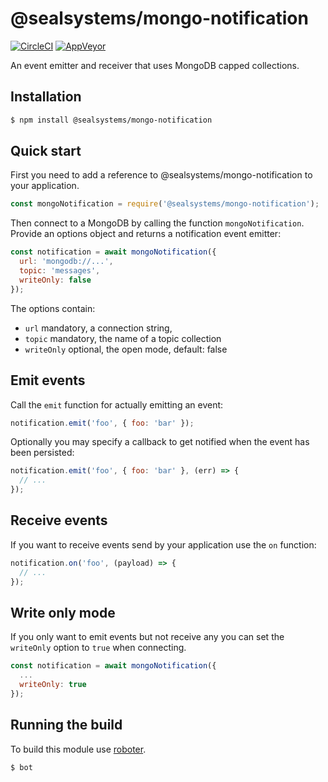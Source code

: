 # @sealsystems/mongo-notification

[![CircleCI](https://circleci.com/gh/sealsystems/seal-mongo-notification.svg?style=svg)](https://circleci.com/gh/sealsystems/seal-mongo-notification)
[![AppVeyor](https://ci.appveyor.com/api/projects/status/y05s6mdfll6thx0f?svg=true)](https://ci.appveyor.com/project/Plossys/seal-mongo-notification)

An event emitter and receiver that uses MongoDB capped collections.

## Installation

```bash
$ npm install @sealsystems/mongo-notification
```

## Quick start

First you need to add a reference to @sealsystems/mongo-notification to your application.

```javascript
const mongoNotification = require('@sealsystems/mongo-notification');
```

Then connect to a MongoDB by calling the function `mongoNotification`. Provide an options object and returns a notification event emitter:

```javascript
const notification = await mongoNotification({
  url: 'mongodb://...',
  topic: 'messages',
  writeOnly: false
});
```

The options contain:
- `url` mandatory, a connection string,
- `topic` mandatory, the name of a topic collection
- `writeOnly` optional, the open mode, default: false

## Emit events

Call the `emit` function for actually emitting an event:

```javascript
notification.emit('foo', { foo: 'bar' });
```

Optionally you may specify a callback to get notified when the event has been persisted:

```javascript
notification.emit('foo', { foo: 'bar' }, (err) => {
  // ...
});
```

## Receive events

If you want to receive events send by your application use the `on` function:

```javascript
notification.on('foo', (payload) => {
  // ...
});
```

## Write only mode

If you only want to emit events but not receive any you can set the `writeOnly` option to `true` when connecting.

```javascript
const notification = await mongoNotification({
  ...
  writeOnly: true
});
```

## Running the build

To build this module use [roboter](https://www.npmjs.com/package/roboter).

```bash
$ bot
```
